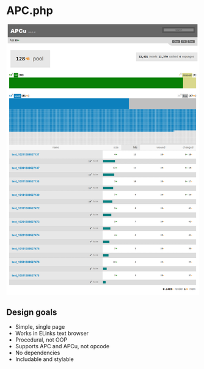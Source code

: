 # APC.php

![Preview](https://github.com/JamonSilva/APC.php/raw/dev/preview.png "Preview")

## Design goals

* Simple, single page
* Works in ELinks text browser
* Procedural, not OOP
* Supports APC and APCu, not opcode
* No dependencies
* Includable and stylable